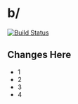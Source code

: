 # b/

[![Build Status](https://dev.azure.com/julie-msft/Public%20Demos/_apis/build/status/azure-devops-monorepo%20(service%20B)?branchName=master)](https://dev.azure.com/julie-msft/Public%20Demos/_build/latest?definitionId=11&branchName=master)

## Changes Here

- 1
- 2
- 3
- 4
